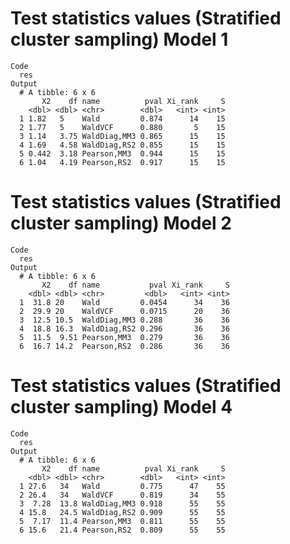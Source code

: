 # Test statistics values (Stratified cluster sampling) Model 1

    Code
      res
    Output
      # A tibble: 6 x 6
           X2    df name          pval Xi_rank     S
        <dbl> <dbl> <chr>        <dbl>   <int> <int>
      1 1.82   5    Wald         0.874      14    15
      2 1.77   5    WaldVCF      0.880       5    15
      3 1.14   3.75 WaldDiag,MM3 0.865      15    15
      4 1.69   4.58 WaldDiag,RS2 0.855      15    15
      5 0.442  3.18 Pearson,MM3  0.944      15    15
      6 1.04   4.19 Pearson,RS2  0.917      15    15

# Test statistics values (Stratified cluster sampling) Model 2

    Code
      res
    Output
      # A tibble: 6 x 6
           X2    df name           pval Xi_rank     S
        <dbl> <dbl> <chr>         <dbl>   <int> <int>
      1  31.8 20    Wald         0.0454      34    36
      2  29.9 20    WaldVCF      0.0715      20    36
      3  12.5 10.5  WaldDiag,MM3 0.288       36    36
      4  18.8 16.3  WaldDiag,RS2 0.296       36    36
      5  11.5  9.51 Pearson,MM3  0.279       36    36
      6  16.7 14.2  Pearson,RS2  0.286       36    36

# Test statistics values (Stratified cluster sampling) Model 4

    Code
      res
    Output
      # A tibble: 6 x 6
           X2    df name          pval Xi_rank     S
        <dbl> <dbl> <chr>        <dbl>   <int> <int>
      1 27.6   34   Wald         0.775      47    55
      2 26.4   34   WaldVCF      0.819      34    55
      3  7.28  13.8 WaldDiag,MM3 0.918      55    55
      4 15.8   24.5 WaldDiag,RS2 0.909      55    55
      5  7.17  11.4 Pearson,MM3  0.811      55    55
      6 15.6   21.4 Pearson,RS2  0.809      55    55

